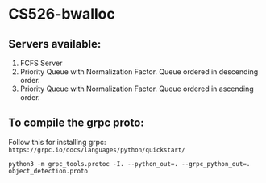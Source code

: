 # CS526-bwalloc

## Servers available:
1. FCFS Server
2. Priority Queue with Normalization Factor. Queue ordered in descending order.
3. Priority Queue with Normalization Factor. Queue ordered in ascending order.

## To compile the grpc proto:

Follow this for installing grpc: `https://grpc.io/docs/languages/python/quickstart/`

`python3 -m grpc_tools.protoc -I. --python_out=. --grpc_python_out=. object_detection.proto`